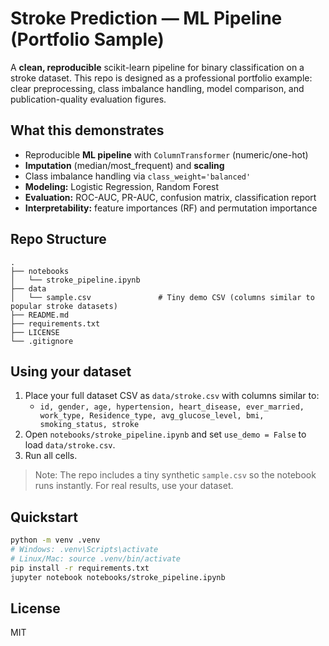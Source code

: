 # Stroke Prediction — ML Pipeline (Portfolio Sample)

A **clean, reproducible** scikit-learn pipeline for binary classification on a stroke dataset.
This repo is designed as a professional portfolio example: clear preprocessing, class imbalance handling,
model comparison, and publication-quality evaluation figures.

## What this demonstrates
- Reproducible **ML pipeline** with `ColumnTransformer` (numeric/one-hot)
- **Imputation** (median/most_frequent) and **scaling**
- Class imbalance handling via `class_weight='balanced'`
- **Modeling:** Logistic Regression, Random Forest
- **Evaluation:** ROC-AUC, PR-AUC, confusion matrix, classification report
- **Interpretability:** feature importances (RF) and permutation importance

## Repo Structure
```
.
├── notebooks
│   └── stroke_pipeline.ipynb
├── data
│   └── sample.csv               # Tiny demo CSV (columns similar to popular stroke datasets)
├── README.md
├── requirements.txt
├── LICENSE
└── .gitignore
```

## Using your dataset
1. Place your full dataset CSV as `data/stroke.csv` with columns similar to:
   - `id, gender, age, hypertension, heart_disease, ever_married, work_type, Residence_type, avg_glucose_level, bmi, smoking_status, stroke`
2. Open `notebooks/stroke_pipeline.ipynb` and set `use_demo = False` to load `data/stroke.csv`.
3. Run all cells.

> Note: The repo includes a tiny synthetic `sample.csv` so the notebook runs instantly. For real results, use your dataset.

## Quickstart
```bash
python -m venv .venv
# Windows: .venv\Scripts\activate
# Linux/Mac: source .venv/bin/activate
pip install -r requirements.txt
jupyter notebook notebooks/stroke_pipeline.ipynb
```

## License
MIT

